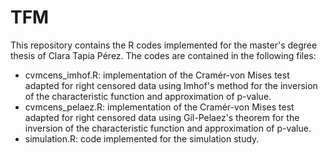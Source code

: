 # TFM

This repository contains the R codes implemented for the master's degree thesis of Clara Tapia Pérez. The codes are contained in the following files:
- cvmcens_imhof.R: implementation of the Cramér-von Mises test adapted for right censored data using Imhof's method for the inversion of the characteristic function and approximation of p-value.
- cvmcens_pelaez.R: implementation of the Cramér-von Mises test adapted for right censored data using Gil-Pelaez's theorem for the inversion of the characteristic function and approximation of p-value.
- simulation.R: code implemented for the simulation study.
